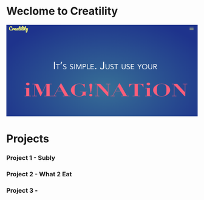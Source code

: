 # Weclome to Creatility

![FlappyFlapLogo](https://github.com/Rdbrennan/Portfolio-Website/blob/master/Img/Screen%20Shot%202018-09-18%20at%2010.00.00%20PM.png)


# Projects

### Project 1 - Subly

### Project 2 - What 2 Eat

### Project 3 - 

